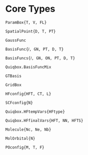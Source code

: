 # Core Types

```@docs
ParamBox{T, V, FL}
```

```@doc
SpatialPoint{D, T, PT}
```

```@docs
GaussFunc
```

```@docs
BasisFunc{𝑙, GN, PT, D, T}
```

```@docs
BasisFuncs{𝑙, GN, ON, PT, D, T}
```

```@docs
Quiqbox.BasisFuncMix
```

```@docs
GTBasis
```

```@docs
GridBox
```

```@docs
HFconfig{HFT, CT, L}
```

```@docs
SCFconfig{N}
```

```@docs
Quiqbox.HFtempVars{HFtype}
```

```@docs
Quiqbox.HFfinalVars{HFT, NN, HFTS}
```

```@docs
Molecule{Nc, Ne, Nb}
```

```@docs
MolOrbital{N}
```

```@docs
POconfig{M, T, F}
```
